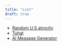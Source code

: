 ```yaml
---
title: "List"
draft: true
---
```

* [Random U.S atrocity](https://å.xyz/)
* [Tuhat](https://å.xyz/tuhat)
* [AI Message Generator](https://rnn.å.xyz/)